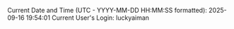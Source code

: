 Current Date and Time (UTC - YYYY-MM-DD HH:MM:SS formatted): 2025-09-16 19:54:01
Current User's Login: luckyaiman
